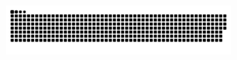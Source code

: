<picture>
  <source media="(prefers-color-scheme: dark)" srcset="https://raw.githubusercontent.com/Lihuadege/Lihuadege/output/github-contribution-grid-snake-dark.svg">
  <source media="(prefers-color-scheme: light)" srcset="https://raw.githubusercontent.com/Lihuadege/Lihuadege/output/github-contribution-grid-snake.svg">
  <img alt="github contribution grid snake animation" src="https://raw.githubusercontent.com/lxfriday/lxfriday/output/github-contribution-grid-snake.svg">
</picture>